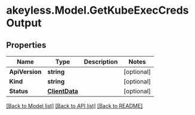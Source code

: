 # akeyless.Model.GetKubeExecCredsOutput

## Properties

Name | Type | Description | Notes
------------ | ------------- | ------------- | -------------
**ApiVersion** | **string** |  | [optional] 
**Kind** | **string** |  | [optional] 
**Status** | [**ClientData**](ClientData.md) |  | [optional] 

[[Back to Model list]](../README.md#documentation-for-models) [[Back to API list]](../README.md#documentation-for-api-endpoints) [[Back to README]](../README.md)

